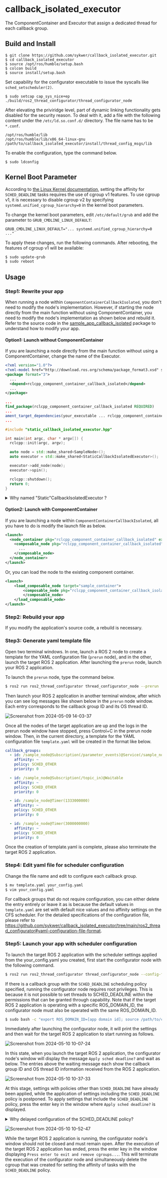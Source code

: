 # callback_isolated_executor
The ComponentContainer and Executor that assign a dedicated thread for each callback group.

## Build and Install
```
$ git clone https://github.com/sykwer/callback_isolated_executor.git
$ cd callback_isolated_executor
$ source /opt/ros/humble/setup.bash
$ colcon build
$ source install/setup.bash
```

Set capability for the configurator executable to issue the syscalls like `sched_setscheduler(2)`.
```
$ sudo setcap cap_sys_nice+ep ./build/ros2_thread_configurator/thread_configurator_node
```

After elevating the priviridge level, part of dynamic linking functionality gets disabled for the security reason.
To deal with it, add a file with the following content under the `/etc/ld.so.conf.d/` directory.
The file name has to be `*.conf`.

```
/opt/ros/humble/lib
/opt/ros/humble/lib/x86_64-linux-gnu
/path/to/callback_isolated_executor/install/thread_config_msgs/lib
```

To enable the configuration, type the command below.
```
$ sudo ldconfig
```

## Kernel Boot Parameter
According to [the Linux Kernel documentation](https://www.kernel.org/doc/Documentation/scheduler/sched-deadline.txt), setting the affinity for `SCHED_DEADLINE` tasks requires the use of cgroup v1 features.
To use cgroup v1, it is necessary to disable cgroup v2 by specifying `systemd.unified_cgroup_hierarchy=0` in the kernel boot parameters.

To change the kernel boot parameters, edit `/etc/default/grub` and add the parameter to `GRUB_CMDLINE_LINUX_DEFAULT`:
```
GRUB_CMDLINE_LINUX_DEFAULT="... systemd.unified_cgroup_hierarchy=0 ..."
```

To apply these changes, run the following commands. After rebooting, the features of cgroup v1 will be available:
```bash
$ sudo update-grub
$ sudo reboot
```

## Usage
### Step1: Rewrite your app
When running a node within `ComponentContainerCallbackIsolated`, you don't need to modify the node's implementation.
However, if starting the node directly from the main function without using ComponentContainer, you need to modify the node's implementation as shown below and rebuild it.
Refer to the source code in the [sample_app_callback_isolated](https://github.com/sykwer/callback_isolated_executor/tree/main/sample_app_callback_isolated) package to understand how to modify your app.

#### Option1: Launch without ComponentContainer
If you are launching a node directly from the main function without using a ComponentContainer, change the name of the Executor.
```xml
<?xml version="1.0"?>
<?xml-model href="http://download.ros.org/schema/package_format3.xsd" schematypens="http://www.w3.org/2001/XMLSchema"?>
<package format="3">
  ...
  <depend>rclcpp_component_container_callback_isolated</depend>
  ...
</package>
```
```cmake
...
find_package(rclcpp_component_container_callback_isolated REQUIRED)
...
ament_target_dependencies(your_executable ... rclcpp_component_container_callback_isolated)
...
```
```cpp
#include "static_callback_isolated_executor.hpp"

int main(int argc, char * argv[]) {
  rclcpp::init(argc, argv);

  auto node = std::make_shared<SampleNode>();
  auto executor = std::make_shared<StaticCallbackIsolatedExecutor>();

  executor->add_node(node);
  executor->spin();

  rclcpp::shutdown();
  return 0;
}
```

<details>
<summary>Why named "Static"CallbackIsolatedExecutor ?</summary>
  
For performance reasons, we were using `StaticSingleThreadedExecutor` internally. Currently, we are temporarily using `SingleThreadedExecutor` internally because CARET does not yet support `StaticSingleThreadedExecutor`.
</details>

#### Option2: Launch with ComponentContainer
If you are launching a node within `ComponentContainerCallbackIsolated`, all you have to do is modify the launch file as below.
```xml
<launch>
  <node_container pkg="rclcpp_component_container_callback_isolated" exec="component_container_callback_isolated" name="sample_container" namespace="">
    <composable_node pkg="rclcpp_component_container_callback_isolated" plugin="SampleNode" name="sample_node" namespace="">
      ...
    </composable_node>
  </node_container>
</launch>
```

Or, you can load the node to the existing component container.
```xml
<launch>
    <load_composable_node target="sample_container">
        <composable_node pkg="rclcpp_component_container_callback_isolated" plugin="SampleNode" name="sample_node" namespace="">
        </composable_node>
    </load_composable_node>
</launch>
```

### Step2: Rebuild your app
If you modify the application's source code, a rebuild is necessary.

### Step3: Generate yaml template file
Open two terminal windows.
In one, launch a ROS 2 node to create a template for the YAML configuration file (`prerun` node), and in the other, launch the target ROS 2 application.
After launching the `prerun` node, launch your ROS 2 application.

To launch the `prerun` node, type the command below.
```bash
$ ros2 run ros2_thread_configurator thread_configurator_node --prerun
```

Then launch your ROS 2 application in another terminal window, after which you can see log messages like shown below in the `prerun` node window.
Each entry corresponds to the callback group ID and its OS thread ID.

![Screenshot from 2024-05-09 14-03-37](https://github.com/sykwer/callback_isolated_executor/assets/18254663/441528a5-b822-48b1-b334-4ca893041acc)

Once all the nodes of the target application are up and the logs in the prerun node window have stopped, press Control+C in the prerun node window.
Then, in the current directory, a template for the YAML configuration file `template.yaml` will be created in the format like below.

```yaml
callback_groups:
  - id: /sample_node@Subscription(/parameter_events)@Service(/sample_node/get_parameters)@Service(/sample_node/get_parameter_types)@Service(/sample_node/set_parameters)@Service(/sample_node/set_parameters_atomically)@Service(/sample_node/describe_parameters)@Service(/sample_node/list_parameters)@Waitable@Waitable@Waitable@Waitable
    affinity: ~
    policy: SCHED_OTHER
    priority: 0

  - id: /sample_node@Subscription(/topic_in)@Waitable
    affinity: ~
    policy: SCHED_OTHER
    priority: 0

  - id: /sample_node@Timer(1333000000)
    affinity: ~
    policy: SCHED_OTHER
    priority: 0

  - id: /sample_node@Timer(3000000000)
    affinity: ~
    policy: SCHED_OTHER
    priority: 0
```

Once the creation of template.yaml is complete, please also terminate the target ROS 2 application.

### Step4: Edit yaml file for scheduler configuration
Change the file name and edit to configure each callback group.
```bash
$ mv template.yaml your_config.yaml
$ vim your_config.yaml
```

For callback groups that do not require configuration, you can either delete the entry entirely or leave it as is because the default values in `template.yaml` are set with default nice values and no affinity settings on the CFS scheduler.
For the detailed specifications of the configuration file, please refer to https://github.com/sykwer/callback_isolated_executor/tree/main/ros2_thread_configurator#yaml-configuration-file-format.

### Step5: Launch your app with scheduler configuration
To launch the target ROS 2 application with the scheduler settings applied from the your_config.yaml you created, first start the configurator node with the following command.

```bash
$ ros2 run ros2_thread_configurator thread_configurator_node --config-file your_config.yaml
```

If there is a callback group with the `SCHED_DEADLINE` scheduling policy specified, running the configurator node requires root privileges.
This is because it is not possible to set threads to SCHED_DEADLINE within the permissions that can be granted through capability.
Note that if the target ROS 2 application is operating with a specific ROS_DOMAIN_ID, the configurator node must also be operated with the same ROS_DOMAIN_ID.

```bash
$ sudo bash -c "export ROS_DOMAIN_ID=[app domain id]; source /path/to/callback_isolated_executor/install/setup.bash; ros2 run ros2_thread_configurator thread_configurator_node --config-file your_config.yaml"
```

Immediately after launching the configurator node, it will print the settings and then wait for the target ROS 2 application to start running as follows.

![Screenshot from 2024-05-10 10-07-24](https://github.com/sykwer/callback_isolated_executor/assets/18254663/05b61107-fb2b-434b-befc-2cd98bffee1c)

In this state, when you launch the target ROS 2 application, the configurator node's window will display the message `Apply sched deadline?` and wait as below.
The entries above the waiting message each show the callback group ID and OS thread ID information received from the ROS 2 application.

![Screenshot from 2024-05-10 10-37-33](https://github.com/sykwer/callback_isolated_executor/assets/18254663/16dac6b4-acf0-4e00-bca2-096a10cbd5d1)

At this stage, settings with policies other than `SCHED_DEADLINE` have already been applied, while the application of settings including the `SCHED_DEADLINE` policy is postponed.
To apply settings that include the `SCHED_DEADLINE` policy, press the enter key in the window where `Apply sched deadline?` is displayed.

<details>
<summary>Why delayed configuration of the SCHED_DEADLINE policy?</summary>
  
We delay the applying of settings with the `SCHED_DEADLINE` policy because Autoware (main application area for this tool) contains nodes that implicitly create new threads immediately after startup, such as the EKF Localizer.
Threads specified with the `SCHED_DEADLINE` policy are prohibited from creating new child tasks.
Generally, real-time scheduling policies fail with an `EAGAIN` error when `clone(2)` is issued without the `SCHED_FLAG_RESET_ON_FORK` flag set.
However, setting this flag for `SCHED_DEADLINE` threads is impossible due to the following facts:
- According to [the Linux documentation for sched_setattr(2)](https://man7.org/linux/man-pages/man2/sched_setattr.2.html), the `flags` argument is currently required to be set to `0`, indicating that `SCHED_FLAG_RESET_ON_FORK` can only be set via `sched_setscheduler(2)`.
- According to [the Linux documentation for sched_setscheduler(2)](https://man7.org/linux/man-pages/man2/sched_setscheduler.2.html), the `SCHED_DEADLINE` policy can only be set via `sched_setattr(2)` and not through `sched_setscheduler(2)`.

Thus, we adopt a workaround where we delay only the settings that include the `SCHED_DEADLINE` policy.
Autoware's EKF Localizer creates child threads immediately after starting and does not create more afterwards (these child threads are likely deleted soon after).
Therefore, applying the `SCHED_DEADLINE` policy after the system has started, such as after starting playback of a rosbag or the operation of a real vehicle system, will not cause issues.
You need to apply the `SCHED_DEADLINE` policy only after the system has fully started up and no further creation of new child threads is expected.
</details>

![Screenshot from 2024-05-10 10-52-47](https://github.com/sykwer/callback_isolated_executor/assets/18254663/aad2151d-1ff8-496c-9fdf-c4ada7e22a76)

While the target ROS 2 application is running, the configurator node's window should not be closed and must remain open.
After the execution of the target ROS 2 application has ended, press the enter key in the window displaying `Press enter to exit and remove cgroups...`.
This will terminate the execution of the configurator node and simultaneously delete the cgroup that was created for setting the affinity of tasks with the `SCHED_DEADLINE` policy.
